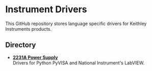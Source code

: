 # Instrument Drivers

This GitHub repository stores language specific drivers for Keithley Instruments products.

## Directory

[comment]: **[Instrument](./directory)**  

* **[2231A Power Supply](./PS-2231A)**  
Drivers for Python PyVISA and National Instrument's LabVIEW.
